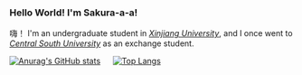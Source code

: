 ### Hello World! I'm Sakura-a-a! 

嗨！ I'm an undergraduate student in _[Xinjiang University](http://ss.xju.edu.cn/)_, and I once went to _[Central South University](https://cse.csu.edu.cn/)_ as an exchange student.

<!-- Here are some ideas to get you started:

-  I’m currently working on ...
-  I’m currently learning ...
-  I’m looking to collaborate on ...
-  I’m looking for help with ...
-  Ask me about ...
-  How to reach me: ...
-  Pronouns: ...
-  Fun fact: ... -->

[![Anurag's GitHub stats](https://github-readme-stats.vercel.app/api?username=Sakura-a-a&show_icons=true&theme=radical)](https://github.com/Sakura-a-a)
&emsp;
[![Top Langs](https://github-readme-stats.vercel.app/api/top-langs/?username=Sakura-a-a&layout=compact&show_icons=true&theme=radical&langs_count=10)](https://github.com/Sakura-a-a)
